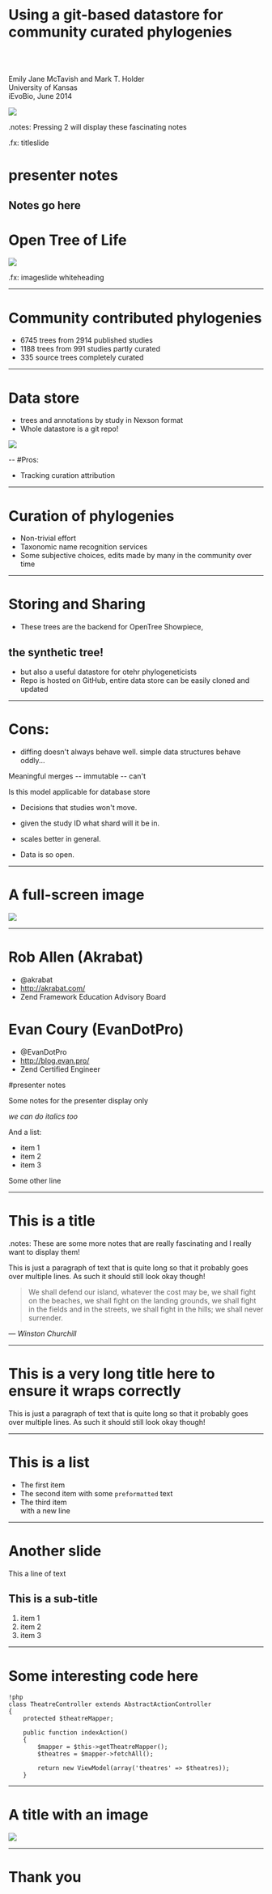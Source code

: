 
# Using a git-based datastore for community curated phylogenies 
<br><br>

Emily Jane McTavish and Mark T. Holder  
University of Kansas  
iEvoBio, June 2014  

<img src="OpenTree-final.png" />

.notes: Pressing 2 will display these fascinating notes

.fx: titleslide


# presenter notes
Notes go here
---

# Open Tree of Life

<img src="OpenTree.jpg" />

.fx: imageslide whiteheading

---
# Community contributed phylogenies

 - 6745 trees from 2914 published studies
 - 1188 trees from 991 studies partly curated 
 - 335 source trees completely curated

---
# Data store

 - trees and annotations by study in Nexson format
 - Whole datastore is a git repo!  
 <img src="git.jpeg" />

--
#Pros:
 - Tracking curation attribution
 
---
# Curation of phylogenies

 - Non-trivial effort 
 - Taxonomic name recognition services
 - Some subjective choices, edits made by many in the community over time
 
---
# Storing and Sharing

 - These trees are the backend for OpenTree Showpiece,  
## the synthetic tree!
 - but also a useful datastore for otehr phylogeneticists
 - Repo is hosted on GitHub, entire data store can be easily cloned and updated
 
---
# Cons:

 - diffing doesn't always behave well.
simple data structures behave oddly...

Meaningful merges
 -- immutable
 -- can't

Is this model applicable for database store


- Decisions that studies won't move.

- given the study ID what shard will it be in.

- scales better in general.

- Data is so open.

---

# A full-screen image

<img src="elephpant.jpg" />



---


# Rob Allen (Akrabat)

* @akrabat
* http://akrabat.com/
* Zend Framework Education Advisory Board



# Evan Coury (EvanDotPro)

* @EvanDotPro
* http://blog.evan.pro/
* Zend Certified Engineer


#presenter notes

Some notes for the presenter display only

*we can do italics too*

And a list:

* item 1
* item 2
* item 3

Some other line

---

# This is a title

.notes: These are some more notes that are really fascinating and I really want to display them!


This is just a paragraph of text that is quite long so that it probably goes over multiple lines. As such it should still look okay though!

>We shall defend our island, whatever the cost may be, we shall fight on the beaches, we shall fight on the landing grounds, we shall fight in the fields and in the streets, we shall fight in the hills; we shall never surrender.

<div class="cite">&mdash; <cite>Winston Churchill</cite></div>


---

# This is a very long title here to ensure it wraps correctly

This is just a paragraph of text that is quite long so that it probably goes over multiple lines. As such it should still look okay though!


---

# This is a list

* The first item
* The second item with some `preformatted` text
* The third item  
   with a new line

---

# Another slide

This a line of text

## This is a sub-title

1. item 1
2. item 2
3. item 3

---

# Some interesting code here

    !php
    class TheatreController extends AbstractActionController
    {
        protected $theatreMapper;

        public function indexAction()
        {
            $mapper = $this->getTheatreMapper();
            $theatres = $mapper->fetchAll();

            return new ViewModel(array('theatres' => $theatres));
        }

---

# A title with an image

<img src="elephpant.jpg" />


---
# Thank you




